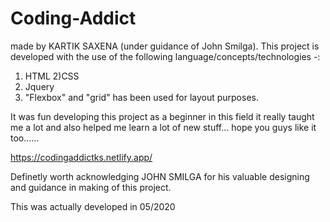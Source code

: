 # Coding-Addict
made by KARTIK SAXENA (under guidance of John Smilga). This project is developed with the use of the following language/concepts/technologies -:

1) HTML
2)CSS
3) Jquery
4) "Flexbox" and "grid" has been used for layout purposes.


It was fun developing this project as a beginner in this field it really taught me a lot and also helped me learn a lot of new stuff... hope you guys like it too......


https://codingaddictks.netlify.app/

Definetly worth acknowledging JOHN SMILGA for his valuable designing and guidance in making of this project.

This was actually developed in 05/2020
